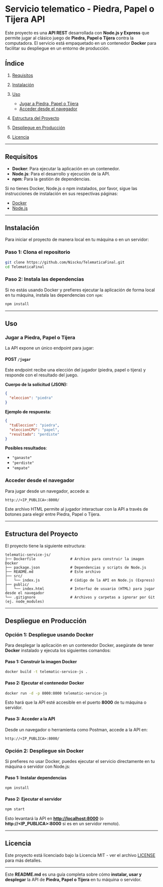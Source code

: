 # Servicio telematico - Piedra, Papel o Tijera API

Este proyecto es una **API REST** desarrollada con **Node.js y Express** que permite jugar al clásico juego de **Piedra, Papel o Tijera** contra la computadora. El servicio está empaquetado en un contenedor **Docker** para facilitar su despliegue en un entorno de producción.

## Índice

1. [Requisitos](#requisitos)
2. [Instalación](#instalación)
3. [Uso](#uso)

   * [Jugar a Piedra, Papel o Tijera](#jugar-a-piedra-papel-o-tijera)
   * [Acceder desde el navegador](#acceder-desde-el-navegador)
4. [Estructura del Proyecto](#estructura-del-proyecto)
5. [Despliegue en Producción](#despliegue-en-producción)
6. [Licencia](#licencia)

---

## Requisitos

* **Docker**: Para ejecutar la aplicación en un contenedor.
* **Node.js**: Para el desarrollo y ejecución de la API.
* **npm**: Para la gestión de dependencias.

Si no tienes Docker, Node.js o npm instalados, por favor, sigue las instrucciones de instalación en sus respectivas páginas:

* [Docker](https://docs.docker.com/get-docker/)
* [Node.js](https://nodejs.org/es/)

---

## Instalación

Para iniciar el proyecto de manera local en tu máquina o en un servidor:

### Paso 1: Clona el repositorio

```bash
git clone https://github.com/Niscko/TelematicaFinal.git
cd TelematicaFinal
```

### Paso 2: Instala las dependencias

Si no estás usando Docker y prefieres ejecutar la aplicación de forma local en tu máquina, instala las dependencias con `npm`:

```bash
npm install
```

---

## Uso

### Jugar a Piedra, Papel o Tijera

La API expone un único endpoint para jugar:

#### POST `/jugar`

Este endpoint recibe una elección del jugador (piedra, papel o tijera) y responde con el resultado del juego.

**Cuerpo de la solicitud (JSON):**

```json
{
  "eleccion": "piedra"
}
```

**Ejemplo de respuesta:**

```json
{
  "tuEleccion": "piedra",
  "eleccionCPU": "papel",
  "resultado": "perdiste"
}
```

**Posibles resultados**:

* `"ganaste"`
* `"perdiste"`
* `"empate"`

### Acceder desde el navegador

Para jugar desde un navegador, accede a:

```
http://<IP_PUBLICA>:8000/
```

Este archivo HTML permite al jugador interactuar con la API a través de botones para elegir entre Piedra, Papel o Tijera.

---

## Estructura del Proyecto

El proyecto tiene la siguiente estructura:

```
telematic-service-js/
├── Dockerfile                # Archivo para construir la imagen Docker
├── package.json              # Dependencias y scripts de Node.js
├── README.md                 # Este archivo
├── src/
│   └── index.js              # Código de la API en Node.js (Express)
├── public/
│   └── index.html            # Interfaz de usuario (HTML) para jugar desde el navegador
└── .gitignore                # Archivos y carpetas a ignorar por Git (ej. node_modules)
```

---

## Despliegue en Producción

### Opción 1: Despliegue usando Docker

Para desplegar la aplicación en un contenedor Docker, asegúrate de tener **Docker** instalado y ejecuta los siguientes comandos:

#### Paso 1: Construir la imagen Docker

```bash
docker build -t telematic-service-js .
```

#### Paso 2: Ejecutar el contenedor Docker

```bash
docker run -d -p 8000:8000 telematic-service-js
```

Esto hará que la API esté accesible en el puerto **8000** de tu máquina o servidor.

#### Paso 3: Acceder a la API

Desde un navegador o herramienta como Postman, accede a la API en:

```
http://<IP_PUBLICA>:8000/
```

### Opción 2: Despliegue sin Docker

Si prefieres no usar Docker, puedes ejecutar el servicio directamente en tu máquina o servidor con Node.js:

#### Paso 1: Instalar dependencias

```bash
npm install
```

#### Paso 2: Ejecutar el servidor

```bash
npm start
```

Esto levantará la API en **[http://localhost:8000](http://localhost:8000)** (o **http\://\<IP\_PUBLICA>:8000** si es en un servidor remoto).

---

## Licencia

Este proyecto está licenciado bajo la Licencia MIT - ver el archivo [LICENSE](LICENSE) para más detalles.

---

Este **README.md** es una guía completa sobre cómo **instalar, usar y desplegar** la API de **Piedra, Papel o Tijera** en tu máquina o servidor.
